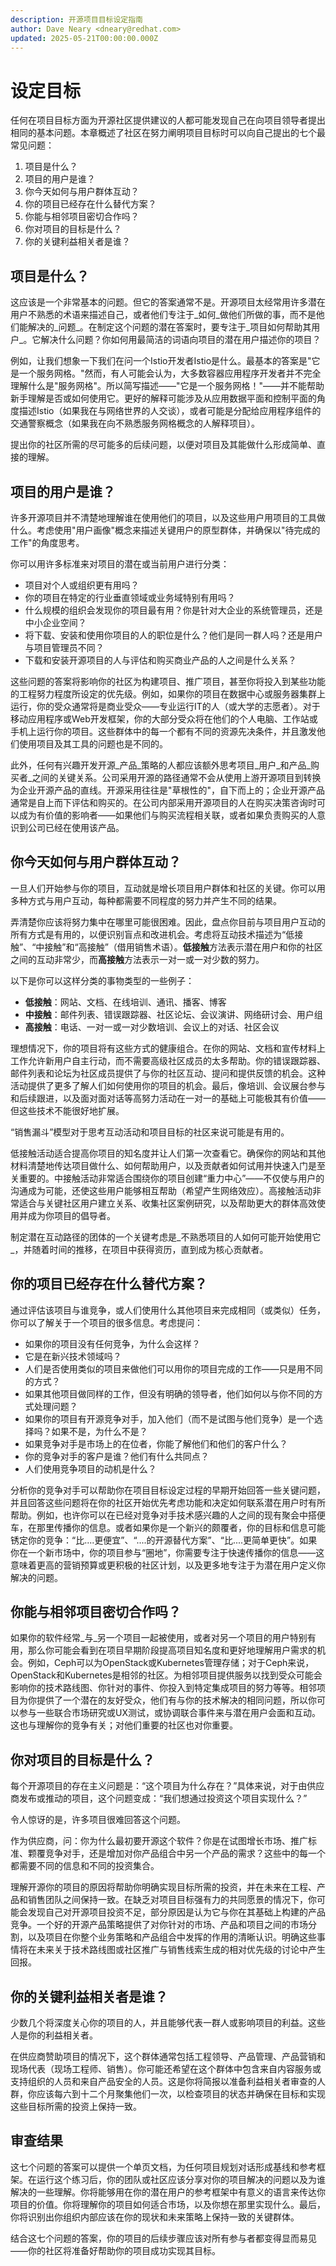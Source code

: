 ```yaml
---
description: 开源项目目标设定指南
author: Dave Neary <dneary@redhat.com>
updated: 2025-05-21T00:00:00.000Z
---
```


# 设定目标
任何在项目目标方面为开源社区提供建议的人都可能发现自己在向项目领导者提出相同的基本问题。本章概述了社区在努力阐明项目目标时可以向自己提出的七个最常见问题：

1. 项目是什么？
1. 项目的用户是谁？
1. 你今天如何与用户群体互动？
1. 你的项目已经存在什么替代方案？
1. 你能与相邻项目密切合作吗？
1. 你对项目的目标是什么？
1. 你的关键利益相关者是谁？

## 项目是什么？
这应该是一个非常基本的问题。但它的答案通常不是。开源项目太经常用许多潜在用户不熟悉的术语来描述自己，或者他们专注于_如何_做他们所做的事，而不是他们能解决的_问题_。在制定这个问题的潜在答案时，要专注于_项目如何帮助其用户_。它解决什么问题？你如何用最简洁的词语向项目的潜在用户描述你的项目？

例如，让我们想象一下我们在问一个Istio开发者Istio是什么。最基本的答案是"它是一个服务网格。"然而，有人可能会认为，大多数容器应用程序开发者并不完全理解什么是"服务网格"。所以简写描述——"它是一个服务网格！"——并不能帮助新手理解是否或如何使用它。更好的解释可能涉及从应用数据平面和控制平面的角度描述Istio（如果我在与网络世界的人交谈），或者可能是分配给应用程序组件的交通警察概念（如果我在向不熟悉服务网格概念的人解释项目）。

提出你的社区所需的尽可能多的后续问题，以便对项目及其能做什么形成简单、直接的理解。

## 项目的用户是谁？
许多开源项目并不清楚地理解谁在使用他们的项目，以及这些用户用项目的工具做什么。考虑使用"用户画像"概念来描述关键用户的原型群体，并确保以"待完成的工作"的角度思考。

你可以用许多标准来对项目的潜在或当前用户进行分类：

* 项目对个人或组织更有用吗？
* 你的项目在特定的行业垂直领域或业务域特别有用吗？
* 什么规模的组织会发现你的项目最有用？你是针对大企业的系统管理员，还是中小企业空间？
* 将下载、安装和使用你项目的人的职位是什么？他们是同一群人吗？还是用户与项目管理员不同？
* 下载和安装开源项目的人与评估和购买商业产品的人之间是什么关系？

这些问题的答案将影响你的社区为构建项目、推广项目，甚至你将投入到某些功能的工程努力程度所设定的优先级。例如，如果你的项目在数据中心或服务器集群上运行，你的受众通常将是商业受众——专业运行IT的人（或大学的志愿者）。对于移动应用程序或Web开发框架，你的大部分受众将在他们的个人电脑、工作站或手机上运行你的项目。这些群体中的每一个都有不同的资源先决条件，并且激发他们使用项目及其工具的问题也是不同的。

此外，任何有兴趣开发开源_产品_策略的人都应该额外思考项目_用户_和产品_购买者_之间的关键关系。公司采用开源的路径通常不会从使用上游开源项目到转换为企业开源产品的直线。开源采用往往是"草根性的"，自下而上的；企业开源产品通常是自上而下评估和购买的。在公司内部采用开源项目的人在购买决策咨询时可以成为有价值的影响者——如果他们与购买流程相关联，或者如果负责购买的人意识到公司已经在使用该产品。

## 你今天如何与用户群体互动？

一旦人们开始参与你的项目，互动就是增长项目用户群体和社区的关键。你可以用多种方式与用户互动，每种都需要不同程度的努力并产生不同的结果。

弄清楚你应该将努力集中在哪里可能很困难。因此，盘点你目前与项目用户互动的所有方式是有用的，以便识别盲点和改进机会。考虑将互动技术描述为“低接触”、“中接触”和“高接触”（借用销售术语）。**低接触**方法表示潜在用户和你的社区之间的互动非常少，而**高接触**方法表示一对一或一对少数的努力。

以下是你可以这样分类的事物类型的一些例子：

* **低接触**：网站、文档、在线培训、通讯、播客、博客
* **中接触**：邮件列表、错误跟踪器、社区论坛、会议演讲、网络研讨会、用户组
* **高接触**：电话、一对一或一对少数培训、会议上的对话、社区会议

理想情况下，你的项目将有这些方式的健康组合。在你的网站、文档和宣传材料上工作允许新用户自主行动，而不需要高级社区成员的太多帮助。你的错误跟踪器、邮件列表和论坛为社区成员提供了与你的社区互动、提问和提供反馈的机会。这种活动提供了更多了解人们如何使用你的项目的机会。最后，像培训、会议展台参与和后续跟进，以及面对面对话等高努力活动在一对一的基础上可能极其有价值——但这些技术不能很好地扩展。

“销售漏斗”模型对于思考互动活动和项目目标的社区来说可能是有用的。

低接触活动适合提高你项目的知名度并让人们第一次查看它。确保你的网站和其他材料清楚地传达项目做什么、如何帮助用户，以及贡献者如何试用并快速入门是至关重要的。中接触活动非常适合围绕你的项目创建“重力中心”——不仅使与用户的沟通成为可能，还使这些用户能够相互帮助（希望产生网络效应）。高接触活动非常适合与关键社区用户建立关系、收集社区案例研究，以及帮助更大的群体高效使用并成为你项目的倡导者。

制定潜在互动路径的团体的一个关键考虑是_不熟悉项目的人如何可能开始使用它_，并随着时间的推移，在项目中获得资历，直到成为核心贡献者。

## 你的项目已经存在什么替代方案？

通过评估该项目与谁竞争，或人们使用什么其他项目来完成相同（或类似）任务，你可以了解关于一个项目的很多信息。考虑提问：

* 如果你的项目没有任何竞争，为什么会这样？
* 它是在新兴技术领域吗？
* 人们是否使用类似的项目来做他们可以用你的项目完成的工作——只是用不同的方式？
* 如果其他项目做同样的工作，但没有明确的领导者，他们如何以与你不同的方式处理问题？
* 如果你的项目有开源竞争对手，加入他们（而不是试图与他们竞争）是一个选择吗？如果不是，为什么不是？
* 如果竞争对手是市场上的在位者，你能了解他们和他们的客户什么？
* 你的竞争对手的客户是谁？他们有什么共同点？
* 人们使用竞争项目的动机是什么？

分析你的竞争对手可以帮助你在项目目标设定过程的早期开始回答一些关键问题，并且回答这些问题将在你的社区开始优先考虑功能和决定如何联系潜在用户时有所帮助。例如，也许你可以在已经对竞争对手技术感兴趣的人之间的现有聚会中搭便车，在那里传播你的信息。或者如果你是一个新兴的颇覆者，你的目标和信息可能锈定你的竞争：“比....更便宜”、“....的开源替代方案”、“比....更简单更快”。如果你在一个新市场中，你的项目参与“圈地”，你需要专注于快速传播你的信息——这意味着更高的营销预算或更积极的社区计划，以及更多地专注于为潜在用户定义你解决的问题。

## 你能与相邻项目密切合作吗？

如果你的软件经常_与_另一个项目一起被使用，或者对另一个项目的用户特别有用，那么你可能会看到在项目早期阶段提高项目知名度和更好地理解用户需求的机会。例如，Ceph可以为OpenStack或Kubernetes管理存储；对于Ceph来说，OpenStack和Kubernetes是相邻的社区。为相邻项目提供服务以找到受众可能会影响你的技术路线图、你针对的事件、你投入到特定集成项目的努力等等。相邻项目为你提供了一个潜在的友好受众，他们有与你的技术解决的相同问题，所以你可以参与一些联合市场研究或UX测试，或协调联合事件来与潜在用户会面和互动。这也与理解你的竞争有关；对他们重要的社区也对你重要。

## 你对项目的目标是什么？

每个开源项目的存在主义问题是：“这个项目为什么存在？”具体来说，对于由供应商发布或推动的项目，这个问题变成：“我们想通过投资这个项目实现什么？”

令人惊讶的是，许多项目很难回答这个问题。

作为供应商，问：你为什么最初要开源这个软件？你是在试图增长市场、推广标准、颗覆竞争对手，还是增加对你产品组合中另一个产品的需求？这些中的每一个都需要不同的信息和不同的投资集合。

理解开源你的项目的原因将帮助你明确实现目标所需的投资，并在未来在工程、产品和销售团队之间保持一致。在缺乏对项目目标强有力的共同愿景的情况下，你可能会发现自己对开源项目投资不足，部分原因是认为它与你在其基础上构建的产品竞争。一个好的开源产品策略提供了对你针对的市场、产品和项目之间的市场分割，以及项目在你整个业务策略和产品组合中发挥的作用的清晰认识。明确这些事情将在未来关于技术路线图或社区推广与销售线索生成的相对优先级的讨论中产生回报。

## 你的关键利益相关者是谁？

少数几个将深度关心你的项目的人，并且能够代表一群人或影响项目的利益。这些人是你的利益相关者。

在供应商赞助项目的情况下，这个群体通常包括工程领导、产品管理、产品营销和现场代表（现场工程师、销售）。你可能还希望在这个群体中包含来自内容服务或支持组织的人员和来自产品安全的人员。这是你将简报以准备利益相关者审查的人群，你应该每六到十二个月聚集他们一次，以检查项目的状态并确保在目标和实现这些目标所需的投资上保持一致。

## 审查结果

这七个问题的答案可以提供一个单页文档，为任何项目规划对话形成基线和参考框架。在运行这个练习后，你的团队或社区应该分享对你的项目解决的问题以及为谁解决的一些理解。你将能够用在你的潜在用户的参考框架中有意义的语言来传达你项目的价值。你将理解你的项目如何适合市场，以及你想在那里实现什么。最后，你将识别出你组织内部应该在你的现状和未来策略上保持一致的关键群体。

结合这七个问题的答案，你的项目的后续步骤应该对所有参与者都变得显而易见——你的社区将准备好帮助你的项目成功实现其目标。
